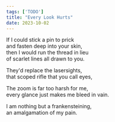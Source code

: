```yaml
---
tags: ['TODO']
title: "Every Look Hurts"
date: 2023-10-02
---
```


If I could stick a pin to prick  
and fasten deep into your skin,  
then I would run the thread in lieu  
of scarlet lines all drawn to you.

They'd replace the lasersights,  
that scoped rifle that you call eyes,

The zoom is far too harsh for me,  
every glance just makes me bleed in vain.

I am nothing but a frankensteining,  
an amalgamation of my pain.
